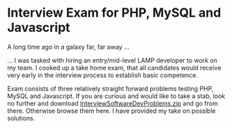 # Interview Exam for PHP, MySQL and Javascript

A long time ago in a galaxy far, far away ...

... I was tasked with hiring an entry/mid-level LAMP developer to work on my team. I cooked up a take home exam, that all candidates would receive very early in the interview process to establish basic competence.

Exam consists of three relatively straight forward problems testing PHP, MySQL and Javascript. If you are curious and would like to take a stab, look no further and download [InterviewSoftwareDevProblems.zip](InterviewSoftwareDevProblems.zip) and go from there. Otherwise browse them here. I have provided my take on possible solutions.
